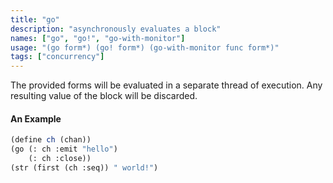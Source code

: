 ```yaml
---
title: "go"
description: "asynchronously evaluates a block"
names: ["go", "go!", "go-with-monitor"]
usage: "(go form*) (go! form*) (go-with-monitor func form*)"
tags: ["concurrency"]
---
```


The provided forms will be evaluated in a separate thread of execution. Any resulting value of the block will be discarded.

#### An Example

```scheme
(define ch (chan))
(go (: ch :emit "hello")
    (: ch :close))
(str (first (ch :seq)) " world!")
```
